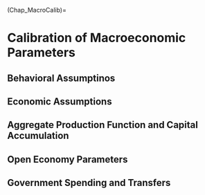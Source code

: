 (Chap_MacroCalib)=
# Calibration of Macroeconomic Parameters

## Behavioral Assumptinos

## Economic Assumptions

## Aggregate Production Function and Capital Accumulation

## Open Economy Parameters

## Government Spending and Transfers
